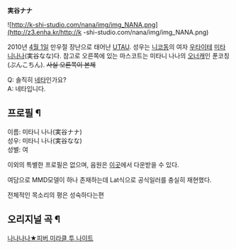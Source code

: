 **実谷ナナ**

![http://k-shi-studio.com/nana/img/img_NANA.png](http://z3.enha.kr/http://k
-shi-studio.com/nana/img/img_NANA.png)

2010년 [4월 1일](4%EC%9B%94%201%EC%9D%BC.md) 만우절 장난으로 태어난 [UTAU](UTAU.md).
성우는 [니코동](%EB%8B%88%EC%BD%94%EB%8F%99.md)의 여자
[우타이테](%EC%9A%B0%ED%83%80%EC%9D%B4%ED%85%8C.md) [미타니나나](%EB%AF%B8%ED%83%80%EB%8B%88%20%EB%82%98%EB%82%98.md)(実谷なな)다. 참고로 오른쪽에
있는 마스코트는 미타니 나나의 [오너캐](%EC%98%A4%EB%84%88%EC%BA%90.md)인 푼코칭(ぷんこちん). <del>사실
오른쪽이 본체</del>

Q: 솔직히 [네타](%EB%84%A4%ED%83%80.md)인가요?  
A: 네타입니다.

## 프로필 ¶

이름: 미타니 나나(実谷ナナ)  
성우: 미타니 나나(実谷なな)  
성별: 여

  
이외의 특별한 프로필은 없으며, 음원은 [이곳](http://k-shi-studio.com/nana/cv07.html)에서 다운받을 수
있다.

  

여담으로 MMD모델이 하나 존재하는데 Lat식으로 공식일러를 충실히 재현했다.  

  

전체적인 목소리의 평은 성숙하다는편  

## 오리지널 곡 ¶

[나나나나★피버 미라클 투 나이트](%EB%82%98%EB%82%98%EB%82%98%EB%82%98%E2%98%85%ED%94%BC%EB%B2%84%20%EB%AF%B8%EB%9D%BC%ED%81%B4%20%ED%88%AC%20%EB%82%98%EC%9D%B4%ED%8A%B8.md)

